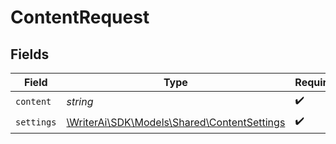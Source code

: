 # ContentRequest


## Fields

| Field                                                                                 | Type                                                                                  | Required                                                                              | Description                                                                           |
| ------------------------------------------------------------------------------------- | ------------------------------------------------------------------------------------- | ------------------------------------------------------------------------------------- | ------------------------------------------------------------------------------------- |
| `content`                                                                             | *string*                                                                              | :heavy_check_mark:                                                                    | N/A                                                                                   |
| `settings`                                                                            | [\WriterAi\SDK\Models\Shared\ContentSettings](../../models/shared/ContentSettings.md) | :heavy_check_mark:                                                                    | N/A                                                                                   |